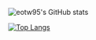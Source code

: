 ![eotw95's GitHub stats](https://github-readme-stats.vercel.app/api?username=eotw95_name&show_icons=true&theme=vue-dark)

[![Top Langs](https://github-readme-stats.vercel.app/api/top-langs/?username=eotw95_name&layout=compact&theme=vue-dark)](https://github.com/anuraghazra/github-readme-stats)
